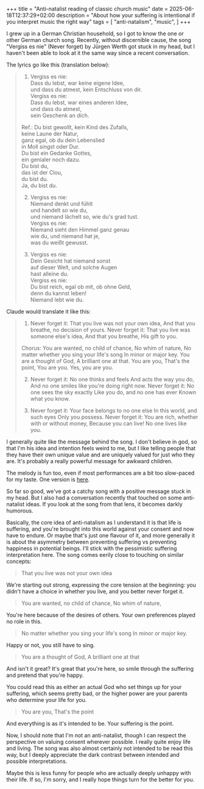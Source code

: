 +++
title = "Anti-natalist reading of classic church music"
date = 2025-06-18T12:37:29+02:00
description = "About how your suffering is intentional if you interpret music the right way"
tags = [
"anti-natalism", "music",
]
+++

I grew up in a German Christian household, so I got to know the one or other German church song.
Recently, without discernible cause, the song "Vergiss es nie" (Never forget) by Jürgen Werth got stuck in my head,
but I haven't been able to look at it the same way since a recent conversation.

The lyrics go like this (translation below):

> 1) Vergiss es nie:  
> Dass du lebst, war keine eigene Idee,  
> und dass du atmest, kein Entschluss von dir.  
> Vergiss es nie:  
> Dass du lebst, war eines anderen Idee,  
> und dass du atmest,  
> sein Geschenk an dich.  
>   
> Ref.: Du bist gewollt, kein Kind des Zufalls,  
> keine Laune der Natur,  
> ganz egal, ob du dein Lebenslied  
> in Moll singst oder Dur.  
> Du bist ein Gedanke Gottes,  
> ein genialer noch dazu.  
> Du bist du,  
> das ist der Clou,  
> du bist du.  
> Ja, du bist du.  
>   
> 2) Vergiss es nie:  
> Niemand denkt und fühlt  
> und handelt so wie du,  
> und niemand lächelt so, wie du's grad tust.  
> Vergiss es nie:  
> Niemand sieht den Himmel ganz genau  
> wie du, und niemand hat je,  
> was du weißt gewusst.  
>   
> 3) Vergiss es nie:  
> Dein Gesicht hat niemand sonst  
> auf dieser Welt, und solche Augen  
> hast alleine du.  
> Vergiss es nie:  
> Du bist reich, egal ob mit, ob ohne Geld,  
> denn du kannst leben!  
> Niemand lebt wie du.  

Claude would translate it like this:

> 1) Never forget it: That you live was not your own idea, And that you breathe, no decision of yours.
> Never forget it: That you live was someone else's idea, And that you breathe, His gift to you.
> 
> Chorus: You are wanted, no child of chance, No whim of nature,
> No matter whether you sing your life's song In minor or major key.
> You are a thought of God, A brilliant one at that. You are you, That's the point, You are you. Yes, you are you.
> 
> 2) Never forget it: No one thinks and feels And acts the way you do,
> And no one smiles like you're doing right now.
> Never forget it: No one sees the sky exactly Like you do, and no one has ever Known what you know.
> 
> 3) Never forget it: Your face belongs to no one else In this world,
> and such eyes Only you possess.
> Never forget it: You are rich, whether with or without money, Because you can live! No one lives like you.

I generally quite like the message behind the song.
I don't believe in god, so that I'm his idea and intention feels weird to me,
but I like telling people that they have their own unique value and are uniquely valued for just who they are.
It's probably a really powerful message for awkward children.

The melody is fun too, even if most performances are a bit too slow-paced for my taste.
One version is [here](https://www.youtube.com/watch?v=oCQVjZ23wfo).

So far so good, we've got a catchy song with a positive message stuck in my head.
But I also had a conversation recently that touched on some anti-natalist ideas.
If you look at the song from that lens, it becomes darkly humorous.

Basically, the core idea of anti-natalism as I understand it is that life is suffering,
and you're brought into this world against your consent and now have to endure.
Or maybe that's just one flavour of it, and more generally it is about the asymmetry
between preventing suffering vs preventing happiness in potential beings.
I'll stick with the pessimistic suffering interpretation here.
The song comes eerily close to touching on similar concepts:

> That you live was not your own idea

We're starting out strong, expressing the core tension at the beginning: you didn't have a choice in whether you live,
and you better never forget it.

> You are wanted, no child of chance, No whim of nature,

You're here because of the desires of others.
Your own preferences played no role in this.

> No matter whether you sing your life's song In minor or major key.

Happy or not, you still have to sing.

> You are a thought of God, A brilliant one at that

And isn't it great?
It's great that you're here, so smile through the suffering and pretend that you're happy.

You could read this as either an actual God who set things up for your suffering, which seems pretty bad,
or the higher power are your parents who determine your life for you.

> You are you, That's the point

And everything is as it's intended to be.
Your suffering is the point.


Now, I should note that I'm not an anti-natalist,
though I can respect the perspective on valuing consent wherever possible.
I really quite enjoy life and living.
The song was also almost certainly not intended to be read this way,
but I deeply appreciate the dark contrast between intended and possible interpretations.

Maybe this is less funny for people who are actually deeply unhappy with their life.
If so, I'm sorry, and I really hope things turn for the better for you.

